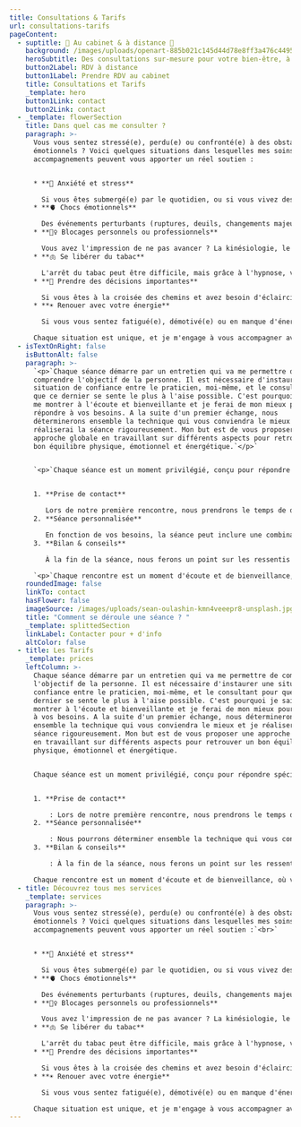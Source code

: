 ```yaml
---
title: Consultations & Tarifs
url: consultations-tarifs
pageContent:
  - suptitle: 🌟 Au cabinet & à distance 🌟
    background: /images/uploads/openart-885b021c145d44d78e8ff3a476c4495e_raw.jpg
    heroSubtitle: Des consultations sur-mesure pour votre bien-être, à des tarifs accessibles
    button2Label: RDV à distance
    button1Label: Prendre RDV au cabinet
    title: Consultations et Tarifs
    _template: hero
    button1Link: contact
    button2Link: contact
  - _template: flowerSection
    title: Dans quel cas me consulter ?
    paragraph: >-
      Vous vous sentez stressé(e), perdu(e) ou confronté(e) à des obstacles
      émotionnels ? Voici quelques situations dans lesquelles mes soins et
      accompagnements peuvent vous apporter un réel soutien :


      * **🥶 Anxiété et stress**

        Si vous êtes submergé(e) par le quotidien, ou si vous vivez des périodes de forte pression, je vous aide à retrouver calme et sérénité.
      * **🫀 Chocs émotionnels**

        Des événements perturbants (ruptures, deuils, changements majeurs) peuvent laisser des traces. Ensemble, nous libérerons ces émotions pour retrouver votre équilibre intérieur.
      * **🙅‍♀️ Blocages personnels ou professionnels**

        Vous avez l'impression de ne pas avancer ? La kinésiologie, le Reiki ou la guidance peuvent vous aider à débloquer les zones d'ombre qui freinent votre progression.
      * **🫁 Se libérer du tabac**

        L'arrêt du tabac peut être difficile, mais grâce à l'hypnose, vous pouvez retrouver votre liberté sans frustration ni prise de poids.
      * **🚀 Prendre des décisions importantes**

        Si vous êtes à la croisée des chemins et avez besoin d'éclaircissements sur vos choix de vie, la guidance intuitive vous donnera des réponses claires.
      * **☀️ Renouer avec votre énergie**

        Si vous vous sentez fatigué(e), démotivé(e) ou en manque d'énergie, un soin énergétique tel que le Reiki peut rééquilibrer vos centres d’énergie pour un regain de vitalité.

      Chaque situation est unique, et je m'engage à vous accompagner avec une approche personnalisée et bienveillante, pour que vous puissiez avancer en toute confiance.
  - isTextOnRight: false
    isButtonAlt: false
    paragraph: >-
      `<p>`Chaque séance démarre par un entretien qui va me permettre de
      comprendre l'objectif de la personne. Il est nécessaire d'instaurer une
      situation de confiance entre le praticien, moi-même, et le consultant pour
      que ce dernier se sente le plus à l'aise possible. C'est pourquoi je sais
      me montrer à l'écoute et bienveillante et je ferai de mon mieux pour
      répondre à vos besoins. A la suite d'un premier échange, nous
      déterminerons ensemble la technique qui vous conviendra le mieux et je
      réaliserai la séance rigoureusement. Mon but est de vous proposer une
      approche globale en travaillant sur différents aspects pour retrouver un
      bon équilibre physique, émotionnel et énergétique.`</p>`


      `<p>`Chaque séance est un moment privilégié, conçu pour répondre spécifiquement à vos besoins. Voici le déroulé d’une séance :`</p>`


      1. **Prise de contact**

         Lors de notre première rencontre, nous prendrons le temps de discuter de vos attentes, de vos objectifs et des raisons pour lesquelles vous consultez. Cela me permettra de vous offrir un accompagnement sur mesure.
      2. **Séance personnalisée**

         En fonction de vos besoins, la séance peut inclure une combinaison de techniques : kinésiologie, Reiki, hypnose, ou guidance. Tout est fait pour vous aider à relâcher les tensions et trouver des solutions adaptées.
      3. **Bilan & conseils**

         À la fin de la séance, nous ferons un point sur les ressentis et les progrès réalisés. Je vous fournirai également des conseils pratiques ou des exercices à faire chez vous pour prolonger les bienfaits de la séance.

      `<p>`Chaque rencontre est un moment d'écoute et de bienveillance, où vous pourrez vous sentir pleinement en confiance pour avancer vers une vie plus équilibrée.`</p>`
    roundedImage: false
    linkTo: contact
    hasFlower: false
    imageSource: /images/uploads/sean-oulashin-kmn4veeepr8-unsplash.jpg
    title: "Comment se déroule une séance ? "
    _template: splittedSection
    linkLabel: Contacter pour + d'info
    altColor: false
  - title: Les Tarifs
    _template: prices
    leftColumn: >-
      Chaque séance démarre par un entretien qui va me permettre de comprendre
      l'objectif de la personne. Il est nécessaire d'instaurer une situation de
      confiance entre le praticien, moi-même, et le consultant pour que ce
      dernier se sente le plus à l'aise possible. C'est pourquoi je sais me
      montrer à l'écoute et bienveillante et je ferai de mon mieux pour répondre
      à vos besoins. A la suite d'un premier échange, nous déterminerons
      ensemble la technique qui vous conviendra le mieux et je réaliserai la
      séance rigoureusement. Mon but est de vous proposer une approche globale
      en travaillant sur différents aspects pour retrouver un bon équilibre
      physique, émotionnel et énergétique.


      Chaque séance est un moment privilégié, conçu pour répondre spécifiquement à vos besoins. Voici le déroulé d’une séance :


      1. **Prise de contact**

          : Lors de notre première rencontre, nous prendrons le temps de discuter de vos attentes, de vos objectifs et des raisons pour lesquelles vous consultez. Cela me permettra de vous offrir un accompagnement sur mesure dans les conditions les plus adaptées pour vous.
      2. **Séance personnalisée**

          : Nous pourrons déterminer ensemble la technique qui vous convient en fonction de vos besoins. La séance peut inclure une combinaison de techniques : kinésiologie, Reiki, hypnose, ou guidance. Tout est fait pour vous aider à relâcher les tensions et trouver des solutions adaptées.
      3. **Bilan & conseils**

          : À la fin de la séance, nous ferons un point sur les ressentis et les progrès réalisés. Je vous fournirai également des conseils pratiques ou des exercices à faire chez vous pour prolonger les bienfaits de la séance.

      Chaque rencontre est un moment d'écoute et de bienveillance, où vous pourrez vous sentir pleinement en confiance pour avancer vers une vie plus équilibrée.
  - title: Découvrez tous mes services
    _template: services
    paragraph: >-
      Vous vous sentez stressé(e), perdu(e) ou confronté(e) à des obstacles
      émotionnels ? Voici quelques situations dans lesquelles mes soins et
      accompagnements peuvent vous apporter un réel soutien :`<br>`


      * **🥶 Anxiété et stress**

        Si vous êtes submergé(e) par le quotidien, ou si vous vivez des périodes de forte pression, je vous aide à retrouver calme et sérénité.
      * **🫀 Chocs émotionnels**

        Des événements perturbants (ruptures, deuils, changements majeurs) peuvent laisser des traces. Ensemble, nous libérerons ces émotions pour retrouver votre équilibre intérieur.
      * **🙅‍♀️ Blocages personnels ou professionnels**

        Vous avez l'impression de ne pas avancer ? La kinésiologie, le Reiki ou la guidance peuvent vous aider à débloquer les zones d'ombre qui freinent votre progression.
      * **🫁 Se libérer du tabac**

        L'arrêt du tabac peut être difficile, mais grâce à l'hypnose, vous pouvez retrouver votre liberté sans frustration ni prise de poids.
      * **🚀 Prendre des décisions importantes**

        Si vous êtes à la croisée des chemins et avez besoin d'éclaircissements sur vos choix de vie, la guidance intuitive vous donnera des réponses claires.
      * **☀️ Renouer avec votre énergie**

        Si vous vous sentez fatigué(e), démotivé(e) ou en manque d'énergie, un soin énergétique tel que le Reiki peut rééquilibrer vos centres d’énergie pour un regain de vitalité.`<br>`

      Chaque situation est unique, et je m'engage à vous accompagner avec une approche personnalisée et bienveillante, pour que vous puissiez avancer en toute confiance.
---
```

